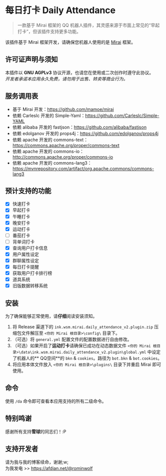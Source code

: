 # 每日打卡 Daily Attendance
> 一款基于 Mirai 框架的 QQ 机器人插件，其灵感来源于市面上常见的“早起打卡”，但该插件支持更多功能。

该插件基于 Mirai 框架开发，请确保您机器人使用的是 [Mirai]([https://github.com/mamoe/mirai]) 框架。

## 许可证声明与须知
本插件以 **GNU AGPLv3** 协议开源，也请您在使用或二次创作时遵守此协议。  
*开发者承诺本应用永久免费，请勿用于出售、转卖等商业行为。*

## 服务调用表

- 基于 Mirai 开发：https://github.com/mamoe/mirai
- 依赖 Carleslc 开发的 Simple-Yaml：https://github.com/Carleslc/Simple-YAML
- 依赖 alibaba 开发的 fastjson：https://github.com/alibaba/fastjson
- 依赖 edolganov 开发的 props4j：https://github.com/edolganov/props4j
- 依赖 apache 开发的 commons-text：https://commons.apache.org/proper/commons-text
- 依赖 apache 开发的 commons-io：http://commons.apache.org/proper/commons-io
- 依赖 apache 开发的 commons-lang3：https://mvnrepository.com/artifact/org.apache.commons/commons-lang3

## 预计支持的功能

- [x] 快速打卡
- [x] 早起打卡
- [x] 午睡打卡
- [x] 晚安打卡
- [x] 运动打卡
- [ ] 番茄打卡
- [ ] 背单词打卡
- [x] 查询用户打卡信息
- [x] 用户属性设定
- [x] 群聊属性设定
- [x] 每日打卡提醒
- [x] 获取用户打卡排行榜
- [x] 道具系统
- [x] 旧版数据转移系统

## 安装

为了确保能够正常使用，请**仔细**阅读安装须知。

1. 将 Release 渠道下的 `ink.wsm.mirai.daily_attendance_v2.plugin.zip` 压缩包文件解压至 `<你的 Mirai 根目录>\config\` 目录下。
2. （可选）将 `general.yml` 配置文件的配置数据进行自由修改。
3. （可选）如果开启了**运动打卡**请确保已成功在动态数据文件 `<你的 Mirai 根目录>\data\ink.wsm.mirai.daily_attendance_v2.plugin\global.yml` 中设定了机器人的**
   QQ空间**的 `bkn` & `cookies`。路径为 `bot.bkn` & `bot.cookies`。
4. 将应用本体文件放入 `<你的 Mirai 根目录>\plugins\` 目录下并重启 Mirai 即可使用。

## 命令

使用 `/da` 命令即可查看本应用支持的所有二级命令。

## 特别鸣谢

感谢所有支持**雪球**的同志们！:P

## 支持开发者

请为我与我的博客续命，谢谢;w;  
为我发电 >> https://afdian.net/@rominwolf
